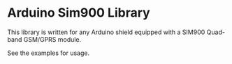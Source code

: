 # Arduino Sim900 Library #
This library is written for any Arduino shield equipped with a SIM900 Quad-band GSM/GPRS module.

See the examples for usage.

